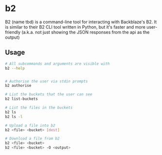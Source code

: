 # b2

B2 (name tbd) is a command-line tool for interacting with Backblaze's
B2.  It is similar to their B2 CLI tool written in Python, but it's
faster and more user-friendly (a.k.a. not just showing the JSON
responses from the api as the output)

## Usage

```sh
# All subcommands and arguments are visible with
b2 --help


# Authorise the user via stdin prompts
b2 authorise

# List the buckets that the user can see
b2 list-buckets

# List the files in the buckets
b2 ls
b2 ls -l

# Upload a file into b2
b2 <file> <bucket> [dest]

# Download a file from b2
b2 <file> <bucket>
b2 <file> <bucket> -O <output>
```
